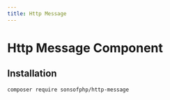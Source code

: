 ```yaml
---
title: Http Message
---
```


# Http Message Component

## Installation

```shell
composer require sonsofphp/http-message
```
